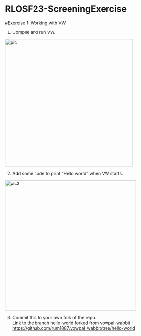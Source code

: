 # RLOSF23-ScreeningExercise

#Exercise 1: Working with VW
1. Compile and run VW.
<img width="414" alt="pic" src="https://user-images.githubusercontent.com/57267583/228522332-188248c1-21f4-4441-83a9-06fe548a2f40.png">

2. Add some code to print “Hello world” when VW starts.
<img width="424" alt="pic2" src="https://user-images.githubusercontent.com/57267583/228522754-7a69e7ca-10b3-4c2c-9c19-5b0d9361a73c.png">

3. Commit this to your own fork of the repo.<br>
Link to the branch hello-world forked from vowpal-wabbit : https://github.com/rum1887/vowpal_wabbit/tree/hello-world 
